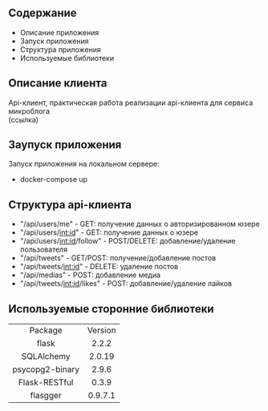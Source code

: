 ## Содержание
- Описание приложения <br/>
- Запуск приложения <br/>
- Структура приложения <br/>
- Используемые библиотеки <br/>

## Описание клиента
Api-клиент, практическая работа реализации api-клиента для сервиса микроблога <br/>
(ссылка) <br/>

## Заупуск приложения

Запуск приложения на локальном сервере:<br/>
- docker-compose up

## Структура api-клиента

- "/api/users/me" - GET: получение данных о авторизированном юзере<br/>
- "/api/users/<int:id>" - GET: получение данных о юзере<br/>
- "/api/users/<int:id>/follow" - POST/DELETE: добавление/удаление пользователя<br/>
- "/api/tweets" - GET/POST: получение/добавление постов<br/>
- "/api/tweets/<int:id>" - DELETE: удаление постов<br/>
- "/api/medias" - POST: добавление медиа<br/>
- "/api/tweets/<int:id>/likes" - POST: добавление/удаление лайков<br/>

## Используемые сторонние библиотеки
<table align="center">
    <tr>
        <td align="center">Package</td>
        <td align="center">Version</td>
    </tr>
    <tr>
        <td align="center">flask</td>
        <td align="center">2.2.2</td>
    </tr>
    <tr>
        <td align="center">SQLAlchemy</td>
        <td align="center">2.0.19</td>
    </tr>
    <tr>
        <td align="center">psycopg2-binary</td>
        <td align="center">2.9.6</td>
    </tr>
    <tr>
        <td align="center">Flask-RESTful</td>
        <td align="center">0.3.9</td>
    </tr>
    <tr>
        <td align="center">flasgger</td>
        <td align="center">0.9.7.1</td>
    </tr>
</table>
